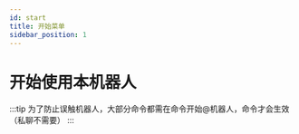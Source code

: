 ```yaml
---
id: start
title: 开始菜单
sidebar_position: 1
---
```


# 开始使用本机器人

:::tip
为了防止误触机器人，大部分命令都需在命令开始@机器人，命令才会生效
（私聊不需要）
:::